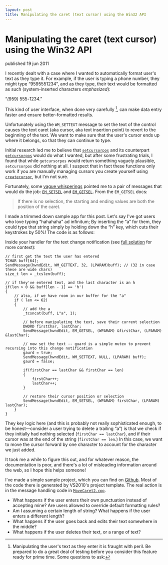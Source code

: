 ```yaml
---
layout: post
title: Manipulating the caret (text cursor) using the Win32 API
---
```


# Manipulating the caret (text cursor) using the Win32 API

<span class="pubdate">published 19 jun 2011</span>

I recently dealt with a case where I wanted to automatically format user's text as they type it. 
For example, if the user is typing a phone number, they
might type “9595551234”, and as they type, their text would be formatted as such
(system-inserted characters <em class="extra_emph">emphasized</em>):

“<span class="spacy"><em class="extra_emph">(</em>959<em class="extra_emph">) </em>555<em class="extra_emph">-</em>1234</span>.” 

This kind of user interface,
when done very carefully [^carefully], can make data entry faster and ensure better-formatted results.

Unfortunately using the `WM_SETTEXT` message to set the text of the control
causes the text caret (aka cursor, aka text insertion point) to revert to the beginning of the text.  We want to 
make sure that the user's cursor ends up where it belongs, so that they can continue to type.

Initial research led me to believe that [`setcursorpos`][scp] and its counterpart [`getcursorpos`][gcp] would do what I wanted,
but after some frustrating trials, I found that while `getcursorpos` would return something vaguely plausible,
`setcursorpos` did nothing at all. I suspect that in fact these functions only work if you are manually managing
cursors you create yourself using [`createcursor`][cc], but I'm not sure.

Fortunately, some [vague whisperings][whisperings]  pointed me to a pair of messages that would do 
the job: [`EM_SETSEL`][setsel] and [`EM_GETSEL`][getsel]. From the `EM_GETSEL` docs:

> If there is no selection, the starting and ending values are both the position of the caret.

I made a trimmed down sample app for this post. Let's say I've got users who love typing “hahahaha” ad infinitum;
By inserting the “a” for them, they could type that string simply by holding down the “h” key, which cuts their keystrokes by 50%! The 
code is as follows:

Inside your handler for the text change notification (see [full solution][fs-context] for more context):

    // first get the text the user has entered
    TCHAR buff[64];
    SendMessage(hwndEdit, WM_GETTEXT, 32, (LPARAM)buff); // (32 in case these are wide chars)
    size_t len = _tcslen(buff);
    
    // if they've entered text, and the last character is an h
    if(len > 0 && buff[len - 1] == 'h')
    {
        // also, if we have room in our buffer for the "a"
        if ( len <= 62)
        {
            // add the a
            _tcsncat(buff, L"a", 1);
            
            // before manipulating the text, save their current selection
            DWORD firstChar, lastChar;
            SendMessage(hwndEdit, EM_GETSEL, (WPARAM) &firstChar, (LPARAM) &lastChar);
            
            // now set the text -- guard is a simple mutex to prevent recursing into this change notification
            gaurd = true;
            SendMessage(hwndEdit, WM_SETTEXT, NULL, (LPARAM) buff);
            gaurd = false;
            
            if(firstChar == lastChar && firstChar == len)
            {
                firstChar++;
                lastChar++;
            }
            
            // restore their cursor position or selection
            SendMessage(hwndEdit, EM_SETSEL, (WPARAM) firstChar, (LPARAM) lastChar);
        }
    }

They key logic here (and this is probably not really sophisticated enough, to be honest—consider a user trying to delete a trailing “a”) 
is that we check if they initially had nothing selected (`firstChar == lastChar`), and if their cursor was at the end of the string 
(`firstChar == len`.) In this case, we want to move the cursor forward by one character to account for the character we just added.

It took me a while to figure this out, and for whatever reason, the documentation is poor, and there's a lot of misleading information 
around the web, so I hope this helps someone!

I've made a simple sample project, which you can find on [Github][sample]. Most of the code there is generated by VS2010's project
template. The real action is in the message handling code in [`MoveCaret2.cpp`][mc2].

[^carefully]: Manipulating the user's text as they enter it is fraught with peril. Be prepared to
do a great deal of testing before you consider this feature ready for prime time. Some questions
to ask:
- What happens if the user enters their own punctuation instead of accepting mine? Are users allowed to override
default formatting rules?
- Am I assuming a certain length of string? What happens if the user enters a different length?
- What happens if the user goes back and edits their text somewhere in the middle?
- What happens if the user deletes their text, or a range of text?

[scp]: http://msdn.microsoft.com/en-us/library/ms648394(v=vs.85).aspx
[gcp]: http://msdn.microsoft.com/en-us/library/ms648390(v=vs.85).aspx
[cc]: http://msdn.microsoft.com/en-us/library/ms648385(v=vs.85).aspx
[whisperings]: http://support.microsoft.com/kb/109550
[setsel]: http://msdn.microsoft.com/en-us/library/bb761661(v=vs.85).aspx
[getsel]: http://msdn.microsoft.com/en-us/library/bb761598(v=vs.85).aspx
[fs-context]: https://github.com/dtb/MoveCaret/blob/master/MoveCaret2/MoveCaret2.cpp#L155
[sample]: https://github.com/dtb/MoveCaret
[mc2]: https://github.com/dtb/MoveCaret/blob/master/MoveCaret2/MoveCaret2.cpp#L134
